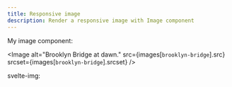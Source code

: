 ```yaml
---
title: Responsive image
description: Render a responsive image with Image component
---
```


<!-- <script context="module">
  export const hydrate = false;
</script> -->

<script>
  import Image from '$lib/components/image.svelte';
  import SvelteImage from 'svelte-img';

  // Provided by page endpoint.
  export let images;

  const ratio = 16/9;
</script>

My image component:

<Image alt="Brooklyn Bridge at dawn." src={images[`brooklyn-bridge`].src}
srcset={images[`brooklyn-bridge`].srcset} />

svelte-img:

<!-- <SvelteImage alt="Brooklyn Bridge at dawn." src={images[`brooklyn-bridge`].src}
backgroundColor="#e0e0e0" ratio="1x1"/> -->
